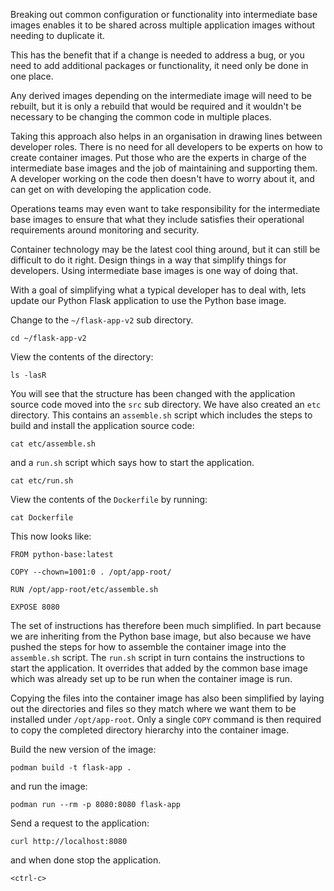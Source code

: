 Breaking out common configuration or functionality into intermediate base images enables it to be shared across multiple application images without needing to duplicate it.

This has the benefit that if a change is needed to address a bug, or you need to add additional packages or functionality, it need only be done in one place.

Any derived images depending on the intermediate image will need to be rebuilt, but it is only a rebuild that would be required and it wouldn't be necessary to be changing the common code in multiple places.

Taking this approach also helps in an organisation in drawing lines between developer roles. There is no need for all developers to be experts on how to create container images. Put those who are the experts in charge of the intermediate base images and the job of maintaining and supporting them. A developer working on the code then doesn't have to worry about it, and can get on with developing the application code.

Operations teams may even want to take responsibility for the intermediate base images to ensure that what they include satisfies their operational requirements around monitoring and security.

Container technology may be the latest cool thing around, but it can still be difficult to do it right. Design things in a way that simplify things for developers. Using intermediate base images is one way of doing that.

With a goal of simplifying what a typical developer has to deal with, lets update our Python Flask application to use the Python base image.

Change to the `~/flask-app-v2` sub directory.

```execute
cd ~/flask-app-v2
```

View the contents of the directory:

```execute
ls -lasR
```

You will see that the structure has been changed with the application source code moved into the `src` sub directory. We have also created an `etc` directory. This contains an `assemble.sh` script which includes the steps to build and install the application source code:

```execute
cat etc/assemble.sh
```

and a `run.sh` script which says how to start the application.

```execute
cat etc/run.sh
```

View the contents of the `Dockerfile` by running:

```execute
cat Dockerfile
```

This now looks like:

```
FROM python-base:latest

COPY --chown=1001:0 . /opt/app-root/

RUN /opt/app-root/etc/assemble.sh

EXPOSE 8080
```

The set of instructions has therefore been much simplified. In part because we are inheriting from the Python base image, but also because we have pushed the steps for how to assemble the container image into the `assemble.sh` script. The `run.sh` script in turn contains the instructions to start the application. It overrides that added by the common base image which was already set up to be run when the container image is run.

Copying the files into the container image has also been simplified by laying out the directories and files so they match where we want them to be installed under `/opt/app-root`. Only a single `COPY` command is then required to copy the completed directory hierarchy into the container image.

Build the new version of the image:

```execute
podman build -t flask-app .
```

and run the image:

```execute
podman run --rm -p 8080:8080 flask-app
```

Send a request to the application:

```execute-2
curl http://localhost:8080
```

and when done stop the application.

```execute
<ctrl-c>
```
